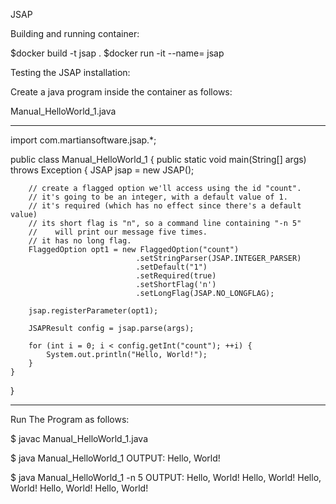JSAP

Building and running container:

$docker build -t jsap .
$docker run -it --name=<name> jsap 

Testing the JSAP installation:

Create a java program inside the container as follows:

Manual_HelloWorld_1.java


____________________________________________________________________________

import com.martiansoftware.jsap.*;

public class Manual_HelloWorld_1 {
public static void main(String[] args) throws Exception {
        JSAP jsap = new JSAP();

        // create a flagged option we'll access using the id "count".
        // it's going to be an integer, with a default value of 1.
        // it's required (which has no effect since there's a default value)
        // its short flag is "n", so a command line containing "-n 5"
        //    will print our message five times.
        // it has no long flag.
        FlaggedOption opt1 = new FlaggedOption("count")
                                .setStringParser(JSAP.INTEGER_PARSER)
                                .setDefault("1")
                                .setRequired(true)
                                .setShortFlag('n')
                                .setLongFlag(JSAP.NO_LONGFLAG);

        jsap.registerParameter(opt1);

        JSAPResult config = jsap.parse(args);

        for (int i = 0; i < config.getInt("count"); ++i) {
            System.out.println("Hello, World!");
        }
    }
}
____________________________________________________________________________

Run The Program as follows:

$ javac Manual_HelloWorld_1.java

$ java Manual_HelloWorld_1
OUTPUT:
Hello, World!

$ java Manual_HelloWorld_1 -n 5
OUTPUT:
Hello, World!
Hello, World!
Hello, World!
Hello, World!
Hello, World!
